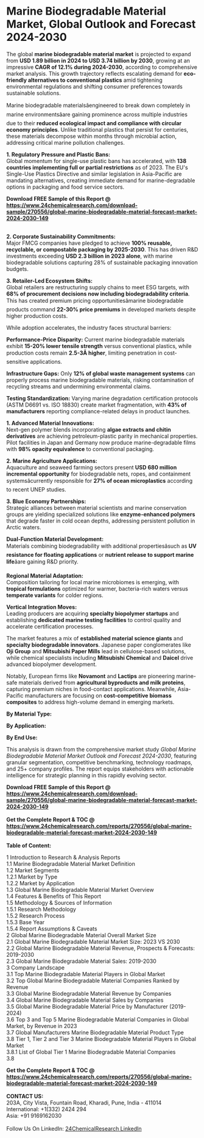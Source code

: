 <h1>Marine Biodegradable Material Market, Global Outlook and Forecast 2024-2030</h1><p>The global <strong>marine biodegradable material market</strong> is projected to expand from <strong>USD 1.89 billion in 2024 to USD 3.74 billion by 2030</strong>, growing at an impressive <strong>CAGR of 12.1% during 2024-2030</strong>, according to comprehensive market analysis. This growth trajectory reflects escalating demand for <strong>eco-friendly alternatives to conventional plastics</strong> amid tightening environmental regulations and shifting consumer preferences towards sustainable solutions.</p><p>Marine biodegradable materialsâengineered to break down completely in marine environmentsâare gaining prominence across multiple industries due to their <strong>reduced ecological impact and compliance with circular economy principles</strong>. Unlike traditional plastics that persist for centuries, these materials decompose within months through microbial action, addressing critical marine pollution challenges.</p><p><strong>1. Regulatory Pressure and Plastic Bans:</strong><br>
Global momentum for single-use plastic bans has accelerated, with <strong>138 countries implementing full or partial restrictions</strong> as of 2023. The EU's Single-Use Plastics Directive and similar legislation in Asia-Pacific are mandating alternatives, creating immediate demand for marine-degradable options in packaging and food service sectors.</p><div><b>Download FREE Sample of this Report @ 
            <a href="https://www.24chemicalresearch.com/download-sample/270556/global-marine-biodegradable-material-forecast-market-2024-2030-149">
            https://www.24chemicalresearch.com/download-sample/270556/global-marine-biodegradable-material-forecast-market-2024-2030-149</a></b></div><br><p><strong>2. Corporate Sustainability Commitments:</strong><br>
Major FMCG companies have pledged to achieve <strong>100% reusable, recyclable, or compostable packaging by 2025-2030</strong>. This has driven R&amp;D investments exceeding <strong>USD 2.3 billion in 2023 alone</strong>, with marine biodegradable solutions capturing 28% of sustainable packaging innovation budgets.</p><p><strong>3. Retailer-Led Ecosystem Shifts:</strong><br>
Global retailers are restructuring supply chains to meet ESG targets, with <strong>68% of procurement decisions now including biodegradability criteria</strong>. This has created premium pricing opportunitiesâmarine biodegradable products command <strong>22-30% price premiums</strong> in developed markets despite higher production costs.</p><p>While adoption accelerates, the industry faces structural barriers:</p><p><strong>Performance-Price Disparity:</strong> Current marine biodegradable materials exhibit <strong>15-20% lower tensile strength</strong> versus conventional plastics, while production costs remain <strong>2.5-3Ã higher</strong>, limiting penetration in cost-sensitive applications.</p><p><strong>Infrastructure Gaps:</strong> Only <strong>12% of global waste management systems</strong> can properly process marine biodegradable materials, risking contamination of recycling streams and undermining environmental claims.</p><p><strong>Testing Standardization:</strong> Varying marine degradation certification protocols (ASTM D6691 vs. ISO 18830) create market fragmentation, with <strong>43% of manufacturers</strong> reporting compliance-related delays in product launches.</p><p><strong>1. Advanced Material Innovations:</strong><br>
Next-gen polymer blends incorporating <strong>algae extracts and chitin derivatives</strong> are achieving petroleum-plastic parity in mechanical properties. Pilot facilities in Japan and Germany now produce marine-degradable films with <strong>98% opacity equivalence</strong> to conventional packaging.</p><p><strong>2. Marine Agriculture Applications:</strong><br>
Aquaculture and seaweed farming sectors present <strong>USD 680 million incremental opportunity</strong> for biodegradable nets, ropes, and containment systemsâcurrently responsible for <strong>27% of ocean microplastics</strong> according to recent UNEP studies.</p><p><strong>3. Blue Economy Partnerships:</strong><br>
Strategic alliances between material scientists and marine conservation groups are yielding specialized solutions like <strong>enzyme-enhanced polymers</strong> that degrade faster in cold ocean depths, addressing persistent pollution in Arctic waters.</p><p><strong>Dual-Function Material Development:</strong><br>
	Materials combining biodegradability with additional propertiesâsuch as <strong>UV resistance for floating applications</strong> or <strong>nutrient release to support marine life</strong>âare gaining R&amp;D priority.</p><p><strong>Regional Material Adaptation:</strong><br>
	Composition tailoring for local marine microbiomes is emerging, with <strong>tropical formulations</strong> optimized for warmer, bacteria-rich waters versus <strong>temperate variants</strong> for colder regions.</p><p><strong>Vertical Integration Moves:</strong><br>
	Leading producers are acquiring <strong>specialty biopolymer startups</strong> and establishing <strong>dedicated marine testing facilities</strong> to control quality and accelerate certification processes.</p><p>The market features a mix of <strong>established material science giants</strong> and <strong>specialty biodegradable innovators</strong>. Japanese paper conglomerates like <strong>Oji Group</strong> and <strong>Mitsubishi Paper Mills</strong> lead in cellulose-based solutions, while chemical specialists including <strong>Mitsubishi Chemical</strong> and <strong>Daicel</strong> drive advanced biopolymer development.</p><p>Notably, European firms like <strong>Novamont</strong> and <strong>Lactips</strong> are pioneering marine-safe materials derived from <strong>agricultural byproducts and milk proteins</strong>, capturing premium niches in food-contact applications. Meanwhile, Asia-Pacific manufacturers are focusing on <strong>cost-competitive biomass composites</strong> to address high-volume demand in emerging markets.</p><p><strong>By Material Type:</strong></p><p><strong>By Application:</strong></p><p><strong>By End Use:</strong></p><p>This analysis is drawn from the comprehensive market study <em>Global Marine Biodegradable Material Market Outlook and Forecast 2024-2030</em>, featuring granular segmentation, competitive benchmarking, technology roadmaps, and 25+ company profiles. The report equips stakeholders with actionable intelligence for strategic planning in this rapidly evolving sector.</p><div><b>Download FREE Sample of this Report @ 
            <a href="https://www.24chemicalresearch.com/download-sample/270556/global-marine-biodegradable-material-forecast-market-2024-2030-149">
            https://www.24chemicalresearch.com/download-sample/270556/global-marine-biodegradable-material-forecast-market-2024-2030-149</a></b></div><br><div><b>Get the Complete Report & TOC @ 
            <a href="https://www.24chemicalresearch.com/reports/270556/global-marine-biodegradable-material-forecast-market-2024-2030-149">
            https://www.24chemicalresearch.com/reports/270556/global-marine-biodegradable-material-forecast-market-2024-2030-149</a></b></div><br>
            <b>Table of Content:</b><p>1 Introduction to Research & Analysis Reports<br />
    1.1 Marine Biodegradable Material Market Definition<br />
    1.2 Market Segments<br />
        1.2.1 Market by Type<br />
        1.2.2 Market by Application<br />
    1.3 Global Marine Biodegradable Material Market Overview<br />
    1.4 Features & Benefits of This Report<br />
    1.5 Methodology & Sources of Information<br />
        1.5.1 Research Methodology<br />
        1.5.2 Research Process<br />
        1.5.3 Base Year<br />
        1.5.4 Report Assumptions & Caveats<br />
2 Global Marine Biodegradable Material Overall Market Size<br />
    2.1 Global Marine Biodegradable Material Market Size: 2023 VS 2030<br />
    2.2 Global Marine Biodegradable Material Revenue, Prospects & Forecasts: 2019-2030<br />
    2.3 Global Marine Biodegradable Material Sales: 2019-2030<br />
3 Company Landscape<br />
    3.1 Top Marine Biodegradable Material Players in Global Market<br />
    3.2 Top Global Marine Biodegradable Material Companies Ranked by Revenue<br />
    3.3 Global Marine Biodegradable Material Revenue by Companies<br />
    3.4 Global Marine Biodegradable Material Sales by Companies<br />
    3.5 Global Marine Biodegradable Material Price by Manufacturer (2019-2024)<br />
    3.6 Top 3 and Top 5 Marine Biodegradable Material Companies in Global Market, by Revenue in 2023<br />
    3.7 Global Manufacturers Marine Biodegradable Material Product Type<br />
    3.8 Tier 1, Tier 2 and Tier 3 Marine Biodegradable Material Players in Global Market<br />
        3.8.1 List of Global Tier 1 Marine Biodegradable Material Companies<br />
        3.8</p><div><b>Get the Complete Report & TOC @ 
            <a href="https://www.24chemicalresearch.com/reports/270556/global-marine-biodegradable-material-forecast-market-2024-2030-149">
            https://www.24chemicalresearch.com/reports/270556/global-marine-biodegradable-material-forecast-market-2024-2030-149</a></b></div><br><b>CONTACT US:</b><br>
            203A, City Vista, Fountain Road, Kharadi, Pune, India - 411014<br>
            International: +1(332) 2424 294<br>
            Asia: +91 9169162030 <br><br>
            Follow Us On LinkedIn: <a href="https://www.linkedin.com/company/24chemicalresearch/">24ChemicalResearch LinkedIn</a>